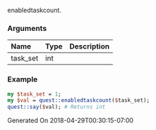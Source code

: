 enabledtaskcount.
### Arguments
**Name**|**Type**|**Description**
:---|:---|:---
task_set|int|

### Example

```perl
my $task_set = 1;
my $val = quest::enabledtaskcount($task_set);
quest::say($val); # Returns int
```


Generated On 2018-04-29T00:30:15-07:00